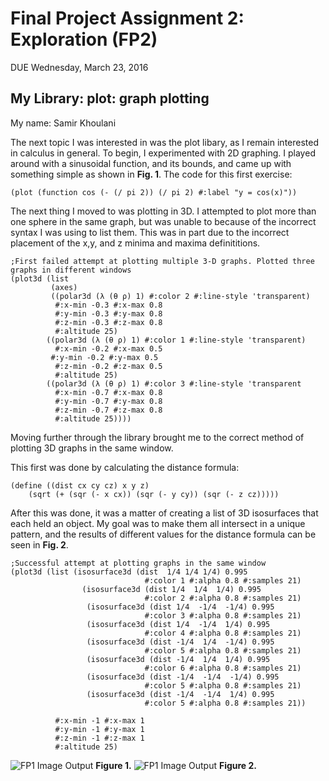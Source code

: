 # Final Project Assignment 2: Exploration (FP2)
DUE Wednesday, March 23, 2016

## My Library: plot: graph plotting
My name: Samir Khoulani

The next topic I was interested in was the plot libary, as I remain interested in calculus in general. To begin, I experimented with 2D graphing. I played around with a sinusoidal function, and its bounds, and came up with something simple as shown in <b>Fig. 1</b>. The code for this first exercise:
```racket
(plot (function cos (- (/ pi 2)) (/ pi 2) #:label "y = cos(x)"))
```
The next thing I moved to was plotting in 3D. I attempted to plot more than one sphere in the same graph, but was unable to because of the incorrect syntax I was using to list them. This was in part due to the incorrect placement of the x,y, and z minima and maxima definititions.

```racket
;First failed attempt at plotting multiple 3-D graphs. Plotted three graphs in different windows
(plot3d (list
         (axes)
         ((polar3d (λ (θ ρ) 1) #:color 2 #:line-style 'transparent)
          #:x-min -0.3 #:x-max 0.8
          #:y-min -0.3 #:y-max 0.8
          #:z-min -0.3 #:z-max 0.8
          #:altitude 25)
        ((polar3d (λ (θ ρ) 1) #:color 1 #:line-style 'transparent)
          #:x-min -0.2 #:x-max 0.5
         #:y-min -0.2 #:y-max 0.5
          #:z-min -0.2 #:z-max 0.5
          #:altitude 25)
        ((polar3d (λ (θ ρ) 1) #:color 3 #:line-style 'transparent
          #:x-min -0.7 #:x-max 0.8
          #:y-min -0.7 #:y-max 0.8
          #:z-min -0.7 #:z-max 0.8
          #:altitude 25))))
```


Moving further through the library brought me to the correct method of plotting 3D graphs in the same window. 

This first was done by calculating the distance formula: 
```racket
(define ((dist cx cy cz) x y z)
    (sqrt (+ (sqr (- x cx)) (sqr (- y cy)) (sqr (- z cz)))))
```

After this was done, it was a matter of creating a list of 3D isosurfaces that each held an object. My goal was to make them all intersect in a unique pattern, and the results of different values for the distance formula can be seen in <b>Fig. 2</b>.

```racket
;Successful attempt at plotting graphs in the same window
(plot3d (list (isosurface3d (dist  1/4 1/4 1/4) 0.995
                              #:color 1 #:alpha 0.8 #:samples 21)
                (isosurface3d (dist 1/4  1/4  1/4) 0.995
                              #:color 2 #:alpha 0.8 #:samples 21)
                 (isosurface3d (dist 1/4  -1/4  -1/4) 0.995
                              #:color 3 #:alpha 0.8 #:samples 21)
                 (isosurface3d (dist 1/4  -1/4  1/4) 0.995
                              #:color 4 #:alpha 0.8 #:samples 21)
                 (isosurface3d (dist -1/4  1/4  -1/4) 0.995
                              #:color 5 #:alpha 0.8 #:samples 21)
                 (isosurface3d (dist -1/4  1/4  1/4) 0.995
                              #:color 6 #:alpha 0.8 #:samples 21)
                 (isosurface3d (dist -1/4  -1/4  -1/4) 0.995
                              #:color 5 #:alpha 0.8 #:samples 21)
                 (isosurface3d (dist -1/4  -1/4  1/4) 0.995
                              #:color 5 #:alpha 0.8 #:samples 21))
        
          #:x-min -1 #:x-max 1
          #:y-min -1 #:y-max 1
          #:z-min -1 #:z-max 1
          #:altitude 25)
```

![FP1 Image Output](https://github.com/skhoulani/FP2/blob/master/cos.png)
<b>Figure 1.</b>
![FP1 Image Output](https://github.com/skhoulani/FP2/blob/master/NestedSpheres.png)
<b>Figure 2.</b>



